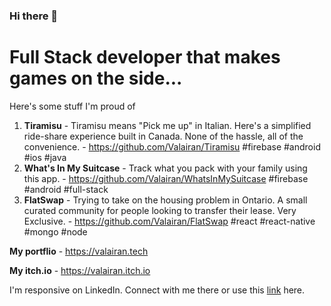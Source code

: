 ### Hi there 👋

# Full Stack developer that makes games on the side...
Here's some stuff I'm proud of
1. **Tiramisu** - Tiramisu means "Pick me up" in Italian. Here's a simplified ride-share experience built in Canada. None of the hassle, all of the convenience. - https://github.com/Valairan/Tiramisu \#firebase \#android \#ios \#java
2. **What's In My Suitcase** - Track what you pack with your family using this app. - https://github.com/Valairan/WhatsInMySuitcase \#firebase \#android \#full-stack
3. **FlatSwap** - Trying to take on the housing problem in Ontario. A small curated community for people looking to transfer their lease. Very Exclusive. - https://github.com/Valairan/FlatSwap \#react \#react-native \#mongo \#node 

**My portflio** - https://valairan.tech

**My itch.io** - https://valairan.itch.io

I'm responsive on LinkedIn. Connect with me there or use this [link](https://calendly.com/darylvalairan/discuss-things-with-me) here. 
